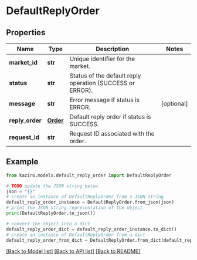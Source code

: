 # DefaultReplyOrder

## Properties

| Name            | Type                  | Description                                               | Notes      |
| --------------- | --------------------- | --------------------------------------------------------- | ---------- |
| **market_id**   | **str**               | Unique identifier for the market.                         |
| **status**      | **str**               | Status of the default reply operation (SUCCESS or ERROR). |
| **message**     | **str**               | Error message if status is ERROR.                         | [optional] |
| **reply_order** | [**Order**](Order.md) | Default reply order if status is SUCCESS.                 |
| **request_id**  | **str**               | Request ID associated with the order.                     |

## Example

```python
from kaziro.models.default_reply_order import DefaultReplyOrder

# TODO update the JSON string below
json = "{}"
# create an instance of DefaultReplyOrder from a JSON string
default_reply_order_instance = DefaultReplyOrder.from_json(json)
# print the JSON string representation of the object
print(DefaultReplyOrder.to_json())

# convert the object into a dict
default_reply_order_dict = default_reply_order_instance.to_dict()
# create an instance of DefaultReplyOrder from a dict
default_reply_order_from_dict = DefaultReplyOrder.from_dict(default_reply_order_dict)
```

[[Back to Model list]](../README.md#documentation-for-models) [[Back to API list]](../README.md#documentation-for-api-endpoints) [[Back to README]](../README.md)
